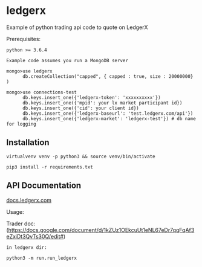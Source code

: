 # ledgerx

Example of python trading api code to quote on LedgerX

Prerequisites:

    python >= 3.6.4

    Example code assumes you run a MongoDB server

    mongo>use ledgerx
          db.createCollection("capped", { capped : true, size : 20000000} )

    mongo>use connections-test
          db.keys.insert_one({'ledgerx-token': 'xxxxxxxxxx'})
          db.keys.insert_one({'mpid': your lx market participant id})
          db.keys.insert_one({'cid': your client id})
          db.keys.insert_one({'ledgerx-baseurl': 'test.ledgerx.com/api'})
          db.keys.insert_one({'ledgerx-market': 'ledgerx-test'}) # db name for logging


## Installation

`virtualvenv venv -p python3 && source venv/bin/activate`

`pip3 install -r requirements.txt`

## API Documentation

[docs.ledgerx.com](https://docs.ledgerx.com)

Usage:

Trader doc: (https://docs.google.com/document/d/1kZUz1OEkcuUt1eNL67eDr7qqFqAf3eZxiDt3QvTs30Q/edit#)

    in ledgerx dir:

    python3 -m run.run_ledgerx

  

